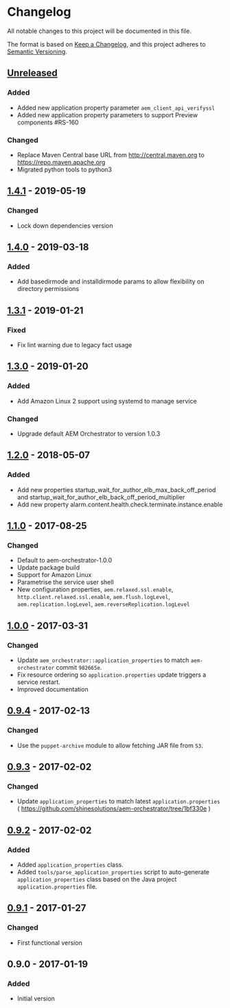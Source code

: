 # Changelog

All notable changes to this project will be documented in this file.

The format is based on [Keep a Changelog](https://keepachangelog.com/en/1.0.0/),
and this project adheres to [Semantic Versioning](https://semver.org/spec/v2.0.0.html).

## [Unreleased]

### Added
- Added new application property parameter `aem_client_api_verifyssl`
- Added new application property parameters to support Preview components #RS-160

### Changed
- Replace Maven Central base URL from http://central.maven.org to https://repo.maven.apache.org
- Migrated python tools to python3


## [1.4.1] - 2019-05-19
### Changed
- Lock down dependencies version

## [1.4.0] - 2019-03-18
### Added
- Add basedirmode and installdirmode params to allow flexibility on directory permissions

## [1.3.1] - 2019-01-21
### Fixed
- Fix lint warning due to legacy fact usage

## [1.3.0] - 2019-01-20
### Added
- Add Amazon Linux 2 support using systemd to manage service

### Changed
- Upgrade default AEM Orchestrator to version 1.0.3

## [1.2.0] - 2018-05-07
### Added
- Add new properties startup_wait_for_author_elb_max_back_off_period and startup_wait_for_author_elb_back_off_period_multiplier
- Add new property alarm.content.health.check.terminate.instance.enable

## [1.1.0] - 2017-08-25
### Changed
- Default to aem-orchestrator-1.0.0
- Update package build
- Support for Amazon Linux
- Parametrise the service user shell
- New configuration properties, `aem.relaxed.ssl.enable`, `http.client.relaxed.ssl.enable`, `aem.flush.logLevel`, `aem.replication.logLevel`, `aem.reverseReplication.logLevel`

## [1.0.0] - 2017-03-31
### Changed
- Update `aem_orchestrator::application_properties` to match `aem-orchestrator` commit `982665e`.
- Fix resource ordering so `application.properties` update triggers a service restart.
- Improved documentation

## [0.9.4] - 2017-02-13
### Changed
- Use the `puppet-archive` module to allow fetching JAR file from `S3`.

## [0.9.3] - 2017-02-02
### Changed
- Update `application_properties` to match latest `application.properties` ( https://github.com/shinesolutions/aem-orchestrator/tree/1bf330e )

## [0.9.2] - 2017-02-02
### Added
- Added `application_properties` class.
- Added `tools/parse_application_properties` script to auto-generate `application_properties` class based on the Java project `application.properties` file.

## [0.9.1] - 2017-01-27
### Changed
- First functional version

## 0.9.0 - 2017-01-19
### Added
- Initial version

[Unreleased]: https://github.com/shinesolutions/puppet-aem-orchestrator/compare/1.4.1...HEAD
[1.4.1]: https://github.com/shinesolutions/puppet-aem-orchestrator/compare/1.4.0...1.4.1
[1.4.0]: https://github.com/shinesolutions/puppet-aem-orchestrator/compare/1.3.1...1.4.0
[1.3.1]: https://github.com/shinesolutions/puppet-aem-orchestrator/compare/1.3.0...1.3.1
[1.3.0]: https://github.com/shinesolutions/puppet-aem-orchestrator/compare/1.2.0...1.3.0
[1.2.0]: https://github.com/shinesolutions/puppet-aem-orchestrator/compare/1.1.0...1.2.0
[1.1.0]: https://github.com/shinesolutions/puppet-aem-orchestrator/compare/1.0.0...1.1.0
[1.0.0]: https://github.com/shinesolutions/puppet-aem-orchestrator/compare/0.9.4...1.0.0
[0.9.4]: https://github.com/shinesolutions/puppet-aem-orchestrator/compare/0.9.3...0.9.4
[0.9.3]: https://github.com/shinesolutions/puppet-aem-orchestrator/compare/0.9.2...0.9.3
[0.9.2]: https://github.com/shinesolutions/puppet-aem-orchestrator/compare/0.9.1...0.9.2
[0.9.1]: https://github.com/shinesolutions/puppet-aem-orchestrator/compare/0.9.0...0.9.1
